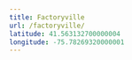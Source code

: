 ```yaml
---
title: Factoryville
url: /factoryville/
latitude: 41.563132700000004
longitude: -75.78269320000001
---
```

